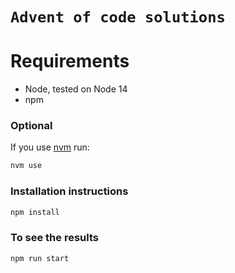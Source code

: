 # `Advent of code solutions`

# Requirements
* Node, tested on Node 14
* npm

### Optional
If you use [nvm](https://github.com/nvm-sh/nvm) run: 
```bash
nvm use
```
### Installation instructions
```bash
npm install
```

### To see the results
```bash
npm run start
```